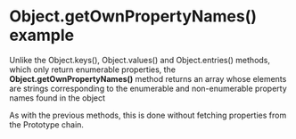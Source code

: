 # Object.getOwnPropertyNames() example

Unlike the Object.keys(), Object.values() and Object.entries() methods, which only return enumerable properties, the **Object.getOwnPropertyNames()** method returns an array whose elements are strings corresponding to the enumerable and non-enumerable property names found in the object

As with the previous methods, this is done without fetching properties from the Prototype chain.
